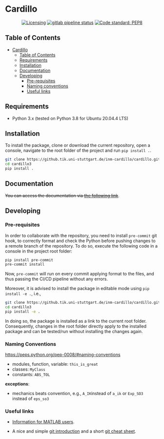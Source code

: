 # Cardillo

<p align="center">
<a href="https://www.apache.org/licenses/LICENSE-2.0"><img src="https://img.shields.io/badge/license-Apache%202-blue" alt="Licensing"/></a>
<a href="https://gitlab.com/JonasHarsch/cardillo3/-/tree/main"><img src="https://gitlab.com/JonasHarsch/cardillo3/badges/main/pipeline.svg" alt="gitlab pipeline status"/></a>
<a href="https://www.python.org/dev/peps/pep-0008/"><img alt="Code standard: PEP8" src="https://img.shields.io/badge/code%20standard-PEP8-black"></a>
</p>

## Table of Contents

- [Cardillo](#cardillo)
  - [Table of Contents](#table-of-contents)
  - [Requirements](#requirements)
  - [Installation](#installation)
  - [Documentation](#documentation)
  - [Developing](#developing)
    - [Pre-requisites](#pre-requisites)
    - [Naming conventions](#naming-conventions)
    - [Useful links](#useful-links)

## Requirements
* Python 3.x (tested on Python 3.8 for Ubuntu 20.04.4 LTS)

## Installation
To install the package, clone or download the current repository, open a console, navigate to the root folder of the project and run `pip install .`.

```bash
git clone https://github.tik.uni-stuttgart.de/inm-cardillo/cardillo.git
cd cardillo3
pip install .
```

## Documentation
~~You can access the documentation via [the following link](https://jonasharsch.gitlab.io/cardillo3)~~.
 
## Developing

### Pre-requisites

In order to collaborate with the repository, you need to install `pre-commit` git hook, to correctly format and check the Python before pushing changes to a remote branch of the repository. To do so, execute the following code in a console in the project root folder:

```bash
pip install pre-commit
pre-commit install
```

Now, `pre-commit` will run on every commit applying format to the files, and thus passing the CI/CD pipeline without any errors.

Moreover, it is advised to install the package in editable mode using `pip install -e .`, i.e.,

```bash
git clone https://github.tik.uni-stuttgart.de/inm-cardillo/cardillo.git
cd cardillo3
pip install -e .
```

In doing so, the package is installed as a link to the current root folder. Consequently, changes in the root folder directly apply to the installed package and can be tested/run without installing the changes again.

### Naming Conventions

https://peps.python.org/pep-0008/#naming-conventions

* modules, function, variable: `this_is_great`
* classes: `MyClass`
* constants: `ABS_TOL`

**exceptions**:
* mechanics beats convention, e.g., `A_IK`instead of `a_ik` or `Exp_SO3` instead of `eps_so3`

### Useful links
* [Information for MATLAB users](https://docs.scipy.org/doc/numpy/user/numpy-for-matlab-users.html).

* A nice and simple [git introduction](https://rogerdudler.github.io/git-guide/index.html) and a short [git cheat sheet](https://about.gitlab.com/images/press/git-cheat-sheet.pdf).
